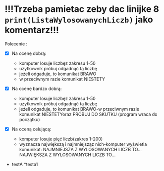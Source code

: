 # !!!Trzeba pamietac zeby dac linijke 8 ` print(ListaWylosowanychLiczb)` jako komentarz!!!


Polecenie :
- [x] Na ocenę dobrą:
  - komputer losuje liczbęz zakresu 1-50
  - użytkownik próbuj odgadnąć tą liczbę
  - jeżeli odgaduje, to komunikat BRAWO
  - w przeciwnym razie komunikat NIESTETY

- [x] Na ocenę bardzo dobrą:
  - komputer losuje liczbęz zakresu 1-50
  - użytkownik próbuj odgadnąć tą liczbę
  - jeżeli odgaduje, to komunikat BRAWO-w przeciwnym razie komunikat NIESTETYoraz PRÓBUJ DO SKUTKU (program wraca do początku)

- [x] Na oceną celującą:
  - komputer losuje pięć liczb(zakres 1-200)
  - wyznacza największą i najmniejsząz nich-komputer wyświetla komunikat:
  NAJMNIEJSZA Z WYLOSOWANYCH LICZB TO...
  NAJWIĘKSZA Z WYLOSOWANYCH LICZB TO...

* testA
  *testa1
